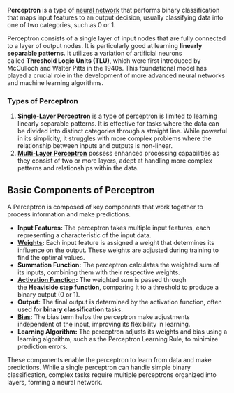  ****Perceptron**** is a type of [neural network](https://www.geeksforgeeks.org/neural-networks-a-beginners-guide/) that performs binary classification that maps input features to an output decision, usually classifying data into one of two categories, such as 0 or 1.

Perceptron consists of a single layer of input nodes that are fully connected to a layer of output nodes. It is particularly good at learning ****linearly separable patterns****. It utilizes a variation of artificial neurons called ****Threshold Logic Units (TLU)****, which were first introduced by McCulloch and Walter Pitts in the 1940s. This foundational model has played a crucial role in the development of more advanced neural networks and machine learning algorithms.

### Types of Perceptron

1. [****Single-Layer Perceptron****](https://www.geeksforgeeks.org/single-layer-perceptron-in-tensorflow/) is a type of perceptron is limited to learning linearly separable patterns. It is effective for tasks where the data can be divided into distinct categories through a straight line. While powerful in its simplicity, it struggles with more complex problems where the relationship between inputs and outputs is non-linear.
2. [****Multi-Layer Perceptron****](https://www.geeksforgeeks.org/multi-layer-perceptron-learning-in-tensorflow/) possess enhanced processing capabilities as they consist of two or more layers, adept at handling more complex patterns and relationships within the data.

## Basic Components of Perceptron

A Perceptron is composed of key components that work together to process information and make predictions.

- ****Input Features:**** The perceptron takes multiple input features, each representing a characteristic of the input data.
- [****Weights****](https://www.geeksforgeeks.org/the-role-of-weights-and-bias-in-neural-networks/)****:**** Each input feature is assigned a weight that determines its influence on the output. These weights are adjusted during training to find the optimal values.
- ****Summation Function:**** The perceptron calculates the weighted sum of its inputs, combining them with their respective weights.
- [****Activation Function****](https://www.geeksforgeeks.org/activation-functions-neural-networks/)****:**** The weighted sum is passed through the ****Heaviside step function****, comparing it to a threshold to produce a binary output (0 or 1).
- ****Output:**** The final output is determined by the activation function, often used for ****binary classification**** tasks.
- [****Bias****](https://www.geeksforgeeks.org/effect-of-bias-in-neural-network/)****:**** The bias term helps the perceptron make adjustments independent of the input, improving its flexibility in learning.
- ****Learning Algorithm:**** The perceptron adjusts its weights and bias using a learning algorithm, such as the Perceptron Learning Rule, to minimize prediction errors.

These components enable the perceptron to learn from data and make predictions. While a single perceptron can handle simple binary classification, complex tasks require multiple perceptrons organized into layers, forming a neural network.